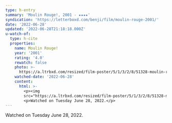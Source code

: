 ```yaml
---
type: h-entry
summary: 'Moulin Rouge!, 2001 - ★★★★'
syndication: 'https://letterboxd.com/benji/film/moulin-rouge-2001/'
date: '2022-06-28'
updated: '2022-06-28T21:18:18.000Z'
u-watch-of:
  type: h-cite
  properties:
    name: Moulin Rouge!
    year: '2001'
    rating: '4.0'
    rewatch: false
    photo: >-
      https://a.ltrbxd.com/resized/film-poster/5/1/3/2/8/51328-moulin-rouge--0-600-0-900-crop.jpg?v=399a18b5d8
    watched-date: '2022-06-28'
    content:
      html: >-
        <p><img
        src="https://a.ltrbxd.com/resized/film-poster/5/1/3/2/8/51328-moulin-rouge--0-600-0-900-crop.jpg?v=399a18b5d8"/></p>
        <p>Watched on Tuesday June 28, 2022.</p>
---
```

Watched on Tuesday June 28, 2022.
